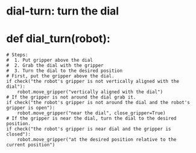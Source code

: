 # dial-turn: turn the dial
# def dial_turn(robot):
    # Steps:
    #  1. Put gripper above the dial
    #  2. Grab the dial with the gripper
    #  3. Turn the dial to the desired position
    # First, put the gripper above the dial.
    if check("the robot's gripper is not vertically aligned with the dial"):
        robot.move_gripper("vertically aligned with the dial")
    # If the gripper is not around the dial grab it.
    if check("the robot's gripper is not around the dial and the robot's gripper is open"):
        robot.move_gripper("near the dial", close_gripper=True)
    # If the gripper is near the dial, turn the dial to the desired position.
    if check("the robot's gripper is near dial and the gripper is closed"):
        robot.move_gripper("at the desired position relative to the current position")